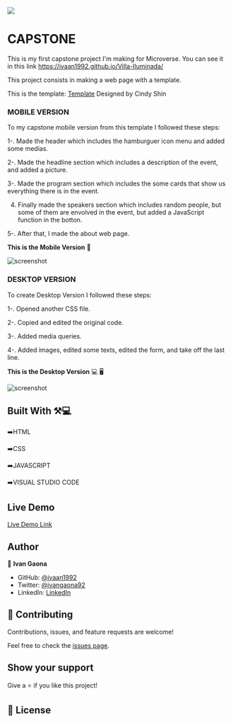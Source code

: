 ![](https://img.shields.io/badge/Microverse-blueviolet)

# CAPSTONE

This is my first capstone project I'm making for Microverse.
You can see it in this link
https://ivaan1992.github.io/Villa-Iluminada/

This project consists in making a web page with a template. 

This is the template:
<a href="https://www.behance.net/gallery/29845175/CC-Global-Summit-2015">Template</a>
Designed by Cindy Shin


<b><h3>MOBILE VERSION</h3></b> 

To my capstone mobile version from this template I followed these steps: 

1-. Made the header which includes the hamburguer icon menu and added some medias. 

2-. Made the headline section which includes a description of the event, and added a picture.  

3-. Made the program section which includes the some cards that show us everything there is in the event. 

4. Finally made the speakers section which includes random people, but some of them are envolved in the event, but added a JavaScript function in the botton. 

5-. After that, I made the about web page.  

<b>This is the Mobile Version</b> 📱

![screenshot](https://user-images.githubusercontent.com/73128809/133948714-33e8e252-b4f6-4785-b7cb-7faed24d2d99.png)


<b><h3>DESKTOP VERSION</h3></b> 
To create Desktop Version I followed these steps: 

1-. Opened another CSS file.

2-. Copied and edited the original code.

3-. Added media queries.

4-. Added images, edited some texts, edited the form, and take off the last line. 

<b>This is the Desktop Version</b> 💻 🖥️

![screenshot](https://user-images.githubusercontent.com/73128809/133948728-3009b11d-518e-4cb6-bc7b-866a4c6b8e00.png)



## Built With ⚒️💻

➡️HTML
  
➡️CSS

➡️JAVASCRIPT

➡️VISUAL STUDIO CODE


## Live Demo


[Live Demo Link](https://ivaan1992.github.io/Villa-Iluminada/)




## Author

👤 **Ivan Gaona**


- GitHub: [@ivaan1992](https://github.com/ivaan1992)
- Twitter: [@ivangaona92](https://twitter.com/ivangaona92)
- LinkedIn: [LinkedIn](https://www.linkedin.com/in/ivan-linares-gaona/)


## 🤝 Contributing

Contributions, issues, and feature requests are welcome!

Feel free to check the [issues page](../../issues/).

## Show your support

Give a ⭐️ if you like this project!



## 📝 License